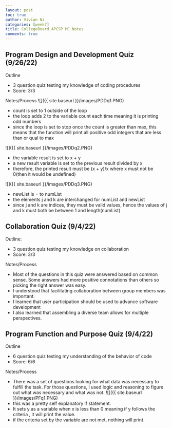 ```yaml
---
layout: post
toc: true
author: Vivian Ni
categories: [week7]
title: CollegeBoard APCSP MC Notes
comments: true
---
```


## Program Design and Development Quiz (9/26/22)
Outline
- 3 question quiz testing my knowledge of coding procedures
- Score: 3/3

Notes/Process
![]({{ site.baseurl }}/images/PDDq1.PNG)
- count is set to 1 outside of the loop
- the loop adds 2 to the variable count each time meaning it is printing odd numbers
- since the loop is set to stop once the count is greater than max, this means that the function will print all positive odd integers that are less than or qual to max

![]({{ site.baseurl }}/images/PDDq2.PNG)
- the variable result is set to x + y
- a new result variable is set to the previous result divided by x
- therefore, the printed result must be (x + y)/x where x must not be 0(then it would be undefined)

![]({{ site.baseurl }}/images/PDDq3.PNG)
- newList is = to numList
- the elements j and k are interchanged for numList and newList
- since j and k are indices, they must be valid values, hence the values of j and k must both be between 1 and length(numList)

## Collaboration Quiz (9/4/22)
Outline:
- 3 question quiz testing my knowledge on collaboration
- Score: 3/3

Notes/Process
- Most of the questions in this quiz were answered based on common sense. Some answers had more positive connotations than others so picking the right answer was easy.
- I understood that facilitating collaboration between group members was important.
- I learned that user participation should be used to advance software development
- I also learned that assembling a diverse team allows for multiple perspectives.

## Program Function and Purpose Quiz (9/4/22)
Outline
- 6 question quiz testing my understanding of the behavior of code
- Score: 6/6

Notes/Process
- There was a set of questions looking for what data was necessary to fulfill the task. For those questions, I used logic and reasoning to figure out what was necessary and what was not.
![]({{ site.baseurl }}/images/PFq1.PNG)
- this was a pretty self explanatory if statement. 
- It sets y as a variable when x is less than 0 meaning if y follows the criteria , it will print the value.
- if the criteria set by the variable are not met, nothing will print.

